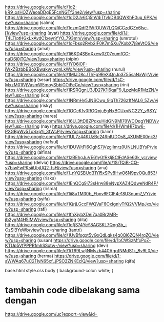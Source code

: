 https://drive.google.com/file/d/1d2-kR9_osHOZWeoaDDgE5FcnNGTf3ne2/view?usp=sharing
https://drive.google.com/file/d/1dD2Jv6Cj5hV4iTfvkDB4QWKhF0ug_6PK/view?usp=sharing (salma)
https://drive.google.com/file/d/1czmQdf2fWfOUW7LQQiCCzdGZx6Ise-j1/view?usp=sharing (ayat)
https://drive.google.com/file/d/1J-T4LTlptHGxLxAvdC1xeynYYO_793mn/view?usp=sharing (umrotul)
https://drive.google.com/file/d/1oFbsq2Rvb2IF0K7m5Xu7KobX7j8eVtOS/view?usp=sharing (amal)
https://drive.google.com/file/d/1i6KD4SBqXxew0Z07cumfGC-nuD6j0jTO/view?usp=sharing (pipin)
https://drive.google.com/file/d/1YO6lOF-iWxZBzbbBBoXBwakwyyqnLkWo/view?usp=sharing (nurul)
https://drive.google.com/file/d/1MIJD8cJThFg9ReXiQnJp3Z55saNxWjrV/view?usp=sharing (sesar)
https://drive.google.com/file/d/1sC-MxzM01IVjVasmW5moySbbjGOiFeCq/view?usp=sharing (rini)
https://drive.google.com/file/d/1RSRQgnU3JD27K1l6qaF9JLpzMqR1MzZN/view?usp=sharing (ica)
https://drive.google.com/file/d/1NRmHy5JNSCwu_9lqTh726z1fNAL6_5Zw/view?usp=sharing (risky)
https://drive.google.com/file/d/1OCcKfv0ROQpjuEgNxBCUxvNC22Y_v9SY/view?usp=sharing (nares)
https://drive.google.com/file/d/16U_3ftD8ZPqxuHidGN9MI70WCOqgYNDV/view?usp=sharing (nay)
https://drive.google.com/file/d/1HWmHi7bw6-PXGBgWv5ToSxpYi_3fWcPj/view?usp=sharing (baim)
https://drive.google.com/file/d/1UL7z44KUzBc24RnIUDOs8_4XUMEX0nk3/view?usp=sharing (nafsul)
https://drive.google.com/file/d/1DUWitFI6OghS7jVzgiImrz0UNLNUBYsP/view?usp=sharing (alfina)
https://drive.google.com/file/d/1zBEhgJuVE61yGfRklj8ClFdASe63k_yc/view?usp=sharing (delvia)
https://drive.google.com/file/d/1SrTQiB-CQ-v7biwFwPKsiiUbjUQ2-fsH/view?usp=sharing (ana)
https://drive.google.com/file/d/1_nYQSBUd31Yl5xSPv8HwO6N9pvOQu853/view?usp=sharing (riska)
https://drive.google.com/file/d/1EnQCg9i73sHrw88eNypXAZ4QdweNdR4P/view?usp=sharing (risma)
https://drive.google.com/file/d/1ii8uTM30b_Fbov6FCIF4e18U3num7_VY/view?usp=sharing (syifa)
https://drive.google.com/file/d/1QrjLGccFWQVaF6OxIgnivTfQ2VVMpJxx/view?usp=sharing (rafi)
https://drive.google.com/file/d/1fhXjybXDej7qa0Br2MR-jb2ygM4H5lMW/view?usp=sharing (dita)
https://drive.google.com/file/d/1ofjS74YeY8AGSKL7Qng3b_-CzSlBYeWb/view?usp=sharing (tantri)
https://drive.google.com/file/d/1UvBfogxt5vGxQdLqks4q0Ql6ZQN4rqZO/view?usp=sharing (susan)
https://drive.google.com/file/d/1bCWSzMfxPoZ-KTUp5VfPPPRfmhSSxtw-/view?usp=sharing (devi)
https://drive.google.com/file/d/1iT69LwljNMvzb440AgqfNMdS1k_8v9L0/view?usp=sharing (herma)
https://drive.google.com/file/d/1-aWWAq67uC211yN65xf_jPSO2ZNKEclQ/view?usp=sharing (qifa)

base.html <link rel="stylesheet" href="{% static 'css/style.css' %}">
style.css 
body {
    background-color: white;
}
# tambahin code dibelakang sama dengan 
https://drive.google.com/uc?export=view&id=